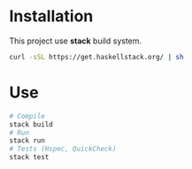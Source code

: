 # Installation

This project use **stack** build system.

```bash
curl -sSL https://get.haskellstack.org/ | sh
```

# Use 
```bash
# Compile
stack build
# Run
stack run
# Tests (Hspec, QuickCheck)
stack test 
```